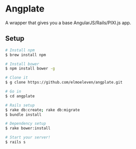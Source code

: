 # Angplate

A wrapper that gives you a base AngularJS/Rails/PIXI.js app.

## Setup
```bash
# Install npm
$ brew install npm

# Install bower
$ npm install bower -g

# Clone it
$ g clone https://github.com/elmoeleven/angplate.git

# Go in
$ cd angplate

# Rails setup
$ rake db:create; rake db:migrate
$ bundle install

# Dependency setup
$ rake bower:install

# Start your server!
$ rails s
```

